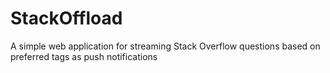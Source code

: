 # StackOffload
A simple web application for streaming Stack Overflow questions based on preferred tags as push notifications
